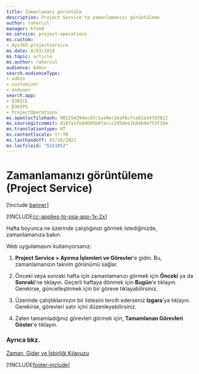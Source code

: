```yaml
---
title: Zamanlamanı görüntüle
description: Project Service'ta zamanlamanızı görüntüleme
author: ruhercul
manager: kfend
ms.service: project-operations
ms.custom:
- dyn365-projectservice
ms.date: 8/03/2018
ms.topic: article
ms.author: ruhercul
audience: Admin
search.audienceType:
- admin
- customizer
- enduser
search.app:
- D365CE
- D365PS
- ProjectOperations
ms.openlocfilehash: 902254394ecd7c1aa9ec16af6cfce81a347d7022
ms.sourcegitcommit: 418fa1fe9d605b8faccc2d5dee1b04b4e753f194
ms.translationtype: HT
ms.contentlocale: tr-TR
ms.lasthandoff: 02/10/2021
ms.locfileid: "5151052"
---
```

# <a name="view-your-schedule-project-service"></a>Zamanlamanızı görüntüleme (Project Service)

[!include [banner](../includes/psa-now-project-operations.md)]

[!INCLUDE[cc-applies-to-psa-app-1x-2x](../includes/cc-applies-to-psa-app-1x-2x.md)]

Hafta boyunca ne üzerinde çalıştığınızı görmek istediğinizde, zamanlamanıza bakın.  
  
 Web uygulamasını kullanıyorsanız:  
  
1.  **Project Service > Ayırma İşlemleri ve Görevler**'e gidin. Bu, zamanlamanızın takvim görünümü sağlar.  
  
2.  Önceki veya sonraki hafta için zamanlamanızı görmek için **Önceki** ya da **Sonraki**'ne tıklayın. Geçerli haftaya dönmek için **Bugün**'e tıklayın. Gerekirse, güncelleştirmek için bir göreve tıklayabilirsiniz.  
  
3.  Üzerinde çalıştıklarınızın bir listesini tercih ederseniz **Izgara**'ya tıklayın. Gerekirse, görevleri satır içini düzenleyebilirsiniz.  
  
4.  Zaten tamamladığınız görevleri görmek için, **Tamamlanan Görevleri Göster**'e tıklayın.  
  
### <a name="see-also"></a>Ayrıca bkz.  
 [Zaman, Gider ve İşbirliği Kılavuzu](../psa/time-expense-collaboration-guide.md)


[!INCLUDE[footer-include](../includes/footer-banner.md)]